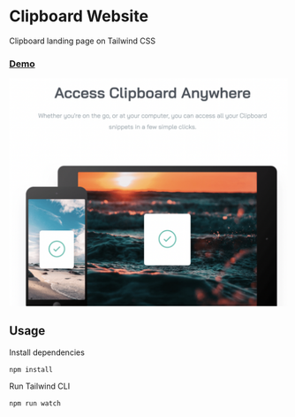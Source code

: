 # Clipboard Website

Clipboard landing page on Tailwind CSS

### [Demo](https://clipboard-ab.surge.sh)
![IMAGE ALT TEXT HERE](./screen.png)

## Usage

Install dependencies

```
npm install
```

Run Tailwind CLI

```
npm run watch
```
